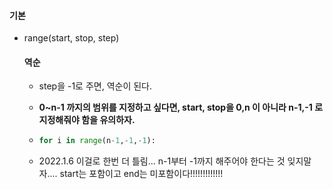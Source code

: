 #### 기본

- range(start, stop, step)

  #### 역순

  - step을 -1로 주면, 역순이 된다.

  -  **0~n-1 까지의 범위를 지정하고 싶다면,  start, stop을 0,n 이 아니라 n-1,-1 로 지정해줘야 함을 유의하자.**

  - ```python
    for i in range(n-1,-1,-1):
    ```

  - 2022.1.6 이걸로 한번 더 틀림... n-1부터 -1까지 해주어야 한다는 것 잊지말자.... start는 포함이고 end는 미포함이다!!!!!!!!!!!!!